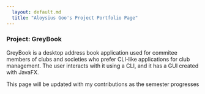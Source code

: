 ```yaml
---
  layout: default.md
  title: "Aloysius Goo's Project Portfolio Page"
---
```


### Project: GreyBook

GreyBook is a desktop address book application used for commitee members of clubs and societies who prefer CLI-like applications for club management. The user interacts with it using a CLI, and it has a GUI created with JavaFX.

This page will be updated with my contributions as the semester progresses
